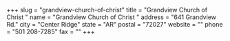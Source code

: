 +++
slug = "grandview-church-of-christ"
title = "Grandview Church of Christ "
name = "Grandview Church of Christ "
address = "641 Grandview Rd."
city = "Center Ridge"
state = "AR"
postal = "72027"
website = ""
phone = "501 208-7285"
fax = ""
+++
